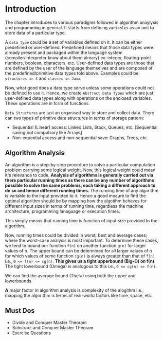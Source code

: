 # Introduction

The chapter introduces to various paradigms followed in algorithm anaylysis and programming in general. It starts from defining `variables` as an unit to store data of a particular type.

A `data type` could be a set of variables defined on it. It can be either predefined or user-defined. Predefined means that those data types were already present and packaged within the language system (compiler/interpreter know about them alreary) *ex:* integer, floating-point numbers, boolean, characters, etc. User-defined data types are those that are defined by the user of the language themselves and are composed of the predefined/primitive data types told above. Examples could be `structures in C` and `classes in Java`.

Now, what good does a data type serve unless some operations could not be defined to use it. Hence, we create `Abstract Data Types` which are just user-defined data types along with operations on the enclosed variables. These operations are in form of functions.

`Data Structures` are just an organised way to store and collect data. There can two types of primtive data structures in terms of storage pattern:

- Sequential (Linear) access: Linked Lists, Stack, Queues, etc. [Sequential saving not compulsory like Arrays]
- Non-equential access and non-sequential save: Graphs, Trees, etc.

## Algorithm Analysis

An algorithm is a step-by-step procedure to solve a particular computation problem carrying some logical weight. Now, this logical weight could mean it's relevance to code. **Analysis of algorithms is generally carried out via there particular running times as there can be any number of algorithms possible to solve the same problems, each taking a different approach to do so and hence different running times.** The running time of any algorithm is variable to the input provided to it. Hence a good meaure to find the optimal algorithm should be by mapping how the algotihm behaves for different input sizes in terms of running time, regardless the machine architecture, programming lanaguage or execution times.

This simply means that running time is function of input size provided to the algorithm.

Now, running times could be divided in worst, best and average cases; where the worst-case analysis is most important. To determine these cases, we tend to bound our function `f(n)` on another function `g(n)` for larger values of n. The upper bound can be determined for all larger values of n for which values of some function `cg(n)` is always greater than that of `f(n)` i.e., `0 <= f(n) <= cg(n)`. **This gives us a tight upperbound (Big-O) on f(n)**. The tight lowerbound (Omega) is analogous to this i.e., `0 <= cg(n) <= f(n)`.

We can find the average bound (Theta) using both the upper and lowerbounds.

**A** major factor in algorithm analysis is complexity of the alogithm i.e., mapping the algorithm is terms of real-world factors like time, space, etc.

## Must Dos

- Divide and Conquer Master Theoram
- Substract and Conquer Master Theoram
- Exercise Questions